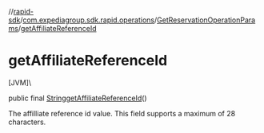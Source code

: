 //[rapid-sdk](../../../index.md)/[com.expediagroup.sdk.rapid.operations](../index.md)/[GetReservationOperationParams](index.md)/[getAffiliateReferenceId](get-affiliate-reference-id.md)

# getAffiliateReferenceId

[JVM]\

public final [String](https://docs.oracle.com/javase/8/docs/api/java/lang/String.html)[getAffiliateReferenceId](get-affiliate-reference-id.md)()

The affilliate reference id value. This field supports a maximum of 28 characters.
